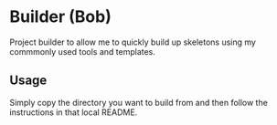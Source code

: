 # Builder (Bob)
Project builder to allow me to quickly build up skeletons using my commmonly used tools and templates.

Usage
---------

Simply copy the directory you want to build from and then follow the instructions in that local README.
